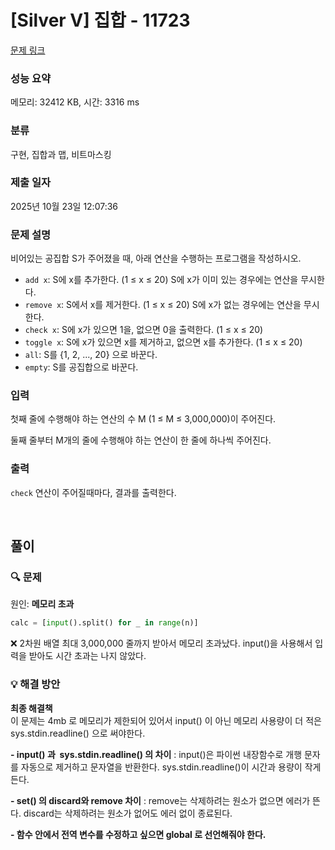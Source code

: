# [Silver V] 집합 - 11723 

[문제 링크](https://www.acmicpc.net/problem/11723) 

### 성능 요약

메모리: 32412 KB, 시간: 3316 ms

### 분류

구현, 집합과 맵, 비트마스킹

### 제출 일자

2025년 10월 23일 12:07:36

### 문제 설명

<p>비어있는 공집합 S가 주어졌을 때, 아래 연산을 수행하는 프로그램을 작성하시오.</p>

<ul>
	<li><code>add x</code>: S에 x를 추가한다. (1 ≤ x ≤ 20) S에 x가 이미 있는 경우에는 연산을 무시한다.</li>
	<li><code>remove x</code>: S에서 x를 제거한다. (1 ≤ x ≤ 20) S에 x가 없는 경우에는 연산을 무시한다.</li>
	<li><code>check x</code>: S에 x가 있으면 1을, 없으면 0을 출력한다. (1 ≤ x ≤ 20)</li>
	<li><code>toggle x</code>: S에 x가 있으면 x를 제거하고, 없으면 x를 추가한다. (1 ≤ x ≤ 20)</li>
	<li><code>all</code>: S를 {1, 2, ..., 20} 으로 바꾼다.</li>
	<li><code>empty</code>: S를 공집합으로 바꾼다.</li>
</ul>

### 입력 

 <p>첫째 줄에 수행해야 하는 연산의 수 M (1 ≤ M ≤ 3,000,000)이 주어진다.</p>

<p>둘째 줄부터 M개의 줄에 수행해야 하는 연산이 한 줄에 하나씩 주어진다.</p>

### 출력 

 <p><code>check</code> 연산이 주어질때마다, 결과를 출력한다.</p>

<br/>

## 풀이

### 🔍 문제
원인: **메모리 초과**  

```python
calc = [input().split() for _ in range(n)]
```

❌ 2차원 배열 최대 3,000,000 줄까지 받아서 메모리 초과났다. 
input()을 사용해서 입력을 받아도 시간 초과는 나지 않았다. 

### 💡 해결 방안

**최종 해결책**  
이 문제는 4mb 로 메모리가 제한되어 있어서 input() 이 아닌 메모리 사용량이 더 적은 sys.stdin.readline() 으로 써야한다. 

**- input() 과  sys.stdin.readline() 의 차이**
: input()은 파이썬 내장함수로 개행 문자를 자동으로 제거하고 문자열을 반환한다. 
sys.stdin.readline()이 시간과 용량이 작게 든다. 

**- set() 의 discard와 remove 차이**
: remove는 삭제하려는 원소가 없으면 에러가 뜬다. 
discard는 삭제하려는 원소가 없어도 에러 없이 종료된다.

**- 함수 안에서 전역 변수를 수정하고 싶으면 global 로 선언해줘야 한다.**



